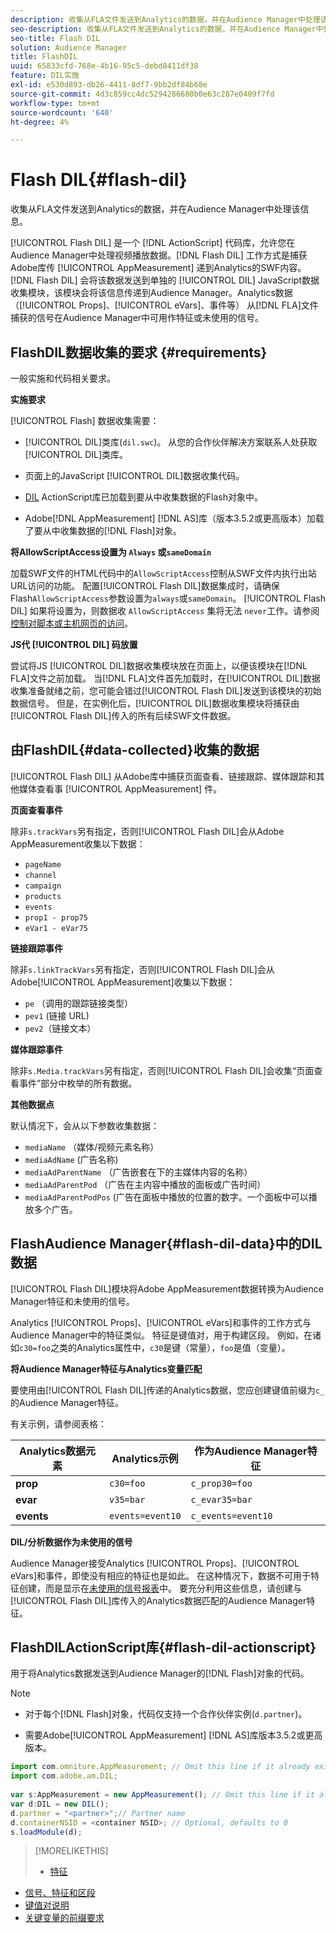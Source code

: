 ```yaml
---
description: 收集从FLA文件发送到Analytics的数据，并在Audience Manager中处理该信息。
seo-description: 收集从FLA文件发送到Analytics的数据，并在Audience Manager中处理该信息。
seo-title: Flash DIL
solution: Audience Manager
title: FlashDIL
uuid: 65833cfd-768e-4b16-95c5-debd8411df38
feature: DIL实施
exl-id: e530d893-db26-4411-8df7-9bb2df84b68e
source-git-commit: 4d3c859cc4dc5294286680b0e63c287e0409f7fd
workflow-type: tm+mt
source-wordcount: '640'
ht-degree: 4%

---
```


# Flash DIL{#flash-dil}

收集从FLA文件发送到Analytics的数据，并在Audience Manager中处理该信息。

<!-- 

c_flash_dil_toc.xml

 -->

[!UICONTROL Flash DIL] 是一个 [!DNL ActionScript] 代码库，允许您在Audience Manager中处理视频播放数据。[!DNL Flash DIL] 工作方式是捕获Adobe库传 [!UICONTROL AppMeasurement] 递到Analytics的SWF内容。[!DNL Flash DIL] 会将该数据发送到单独的 [!UICONTROL DIL] JavaScript数据收集模块，该模块会将该信息传递到Audience Manager。Analytics数据（[!UICONTROL Props]、[!UICONTROL eVars]、事件等） 从[!DNL FLA]文件捕获的信号在Audience Manager中可用作特征或未使用的信号。

## FlashDIL数据收集的要求 {#requirements}

一般实施和代码相关要求。

<!-- 

c_flash_dil_intro.xml

 -->

**实施要求**

[!UICONTROL Flash] 数据收集需要：

* [!UICONTROL DIL]类库(`dil.swc`)。 从您的合作伙伴解决方案联系人处获取[!UICONTROL DIL]类库。

* 页面上的JavaScript [!UICONTROL DIL]数据收集代码。
* [DIL](../dil/dil-flash.md#flash-dil-actionscript) ActionScript库已加载到要从中收集数据的Flash对象中。
* Adobe[!DNL AppMeasurement] [!DNL AS]库（版本3.5.2或更高版本）加载了要从中收集数据的[!DNL Flash]对象。

**将AllowScriptAccess设置为 `Always` 或`sameDomain`**

加载SWF文件的HTML代码中的`AllowScriptAccess`控制从SWF文件内执行出站URL访问的功能。 配置[!UICONTROL Flash DIL]数据集成时，请确保Flash`AllowScriptAccess`参数设置为`always`或`sameDomain`。 [!UICONTROL Flash DIL] 如果将设置为，则数据收 `AllowScriptAccess` 集将无法 `never`工作。请参阅[控制对脚本或主机网页的访问](https://helpx.adobe.com/flash/kb/control-access-scripts-host-web.html)。

**JS代 [!UICONTROL DIL] 码放置**

尝试将JS [!UICONTROL DIL]数据收集模块放在页面上，以便该模块在[!DNL FLA]文件之前加载。 当[!DNL FLA]文件首先加载时，在[!UICONTROL DIL]数据收集准备就绪之前，您可能会错过[!UICONTROL Flash DIL]发送到该模块的初始数据信号。 但是，在实例化后，[!UICONTROL DIL]数据收集模块将捕获由[!UICONTROL Flash DIL]传入的所有后续SWF文件数据。

## 由FlashDIL{#data-collected}收集的数据

[!UICONTROL Flash DIL] 从Adobe库中捕获页面查看、链接跟踪、媒体跟踪和其他媒体查看事 [!UICONTROL AppMeasurement] 件。

<!-- 

r_flash_dil_data_collected.xml

 -->

**页面查看事件**

除非`s.trackVars`另有指定，否则[!UICONTROL Flash DIL]会从Adobe AppMeasurement收集以下数据：

* `pageName`
* `channel`
* `campaign`
* `products`
* `events`
* `prop1 - prop75`
* `eVar1 - eVar75`

**链接跟踪事件**

除非`s.linkTrackVars`另有指定，否则[!UICONTROL Flash DIL]会从Adobe[!UICONTROL AppMeasurement]收集以下数据：

* `pe` （调用的跟踪链接类型）
* `pev1` (链接 URL)
* `pev2`（链接文本）

**媒体跟踪事件**

除非`s.Media.trackVars`另有指定，否则[!UICONTROL Flash DIL]会收集“页面查看事件”部分中枚举的所有数据。

**其他数据点**

默认情况下，会从以下参数收集数据：

* `mediaName` （媒体/视频元素名称）
* `mediaAdName` (广告名称)
* `mediaAdParentName` （广告嵌套在下的主媒体内容的名称）
* `mediaAdParentPod` （广告在主内容中播放的面板或广告时间）
* `mediaAdParentPodPos` (广告在面板中播放的位置的数字。一个面板中可以播放多个广告。

## FlashAudience Manager{#flash-dil-data}中的DIL数据

[!UICONTROL Flash DIL]模块将Adobe AppMeasurement数据转换为Audience Manager特征和未使用的信号。

<!-- 

c_flash_dil_in_aam.xml

 -->

Analytics [!UICONTROL Props]、[!UICONTROL eVars]和事件的工作方式与Audience Manager中的特征类似。 特征是键值对，用于构建区段。 例如，在诸如`c30=foo`之类的Analytics属性中，`c30`是键（常量），`foo`是值（变量）。

**将Audience Manager特征与Analytics变量匹配**

要使用由[!UICONTROL Flash DIL]传递的Analytics数据，您应创建键值前缀为`c_`的Audience Manager特征。

有关示例，请参阅表格：

| Analytics数据元素 | Analytics示例 | 作为Audience Manager特征 |
|---|---|---|
| **prop** | `c30=foo` | `c_prop30=foo` |
| **evar** | `v35=bar` | `c_evar35=bar` |
| **events** | `events=event10` | `c_events=event10` |

**DIL/分析数据作为未使用的信号**

Audience Manager接受Analytics [!UICONTROL Props]、[!UICONTROL eVars]和事件，即使没有相应的特征也是如此。 在这种情况下，数据不可用于特征创建，而是显示在[未使用的信号报表](../reporting/dynamic-reports/unused-signals.md)中。 要充分利用这些信息，请创建与[!UICONTROL Flash DIL]库传入的Analytics数据匹配的Audience Manager特征。

## FlashDILActionScript库{#flash-dil-actionscript}

用于将Analytics数据发送到Audience Manager的[!DNL Flash]对象的代码。

<!-- 

r_flash_dil_actionscript.xml

 -->

>[!NOTE]
>
>* 对于每个[!DNL Flash]对象，代码仅支持一个合作伙伴实例(`d.partner`)。
   >
   >
* 需要Adobe[!UICONTROL AppMeasurement] [!DNL AS]库版本3.5.2或更高版本。


```js
import com.omniture.AppMeasurement; // Omit this line if it already exists in the code 
import com.adobe.am.DIL; 
  
var s:AppMeasurement = new AppMeasurement(); // Omit this line if it already exists in the code 
var d:DIL = new DIL(); 
d.partner = "<partner>";// Partner name 
d.containerNSID = <container NSID>; // Optional, defaults to 0 
s.loadModule(d);
```

>[!MORELIKETHIS]
>
>* [特征](../features/traits/trait-details-page.md)
* [信号、特征和区段](../reference/signal-trait-segment.md)
* [键值对说明](../reference/key-value-pairs-explained.md)
* [关键变量的前缀要求](../features/traits/trait-variable-prefixes.md)

